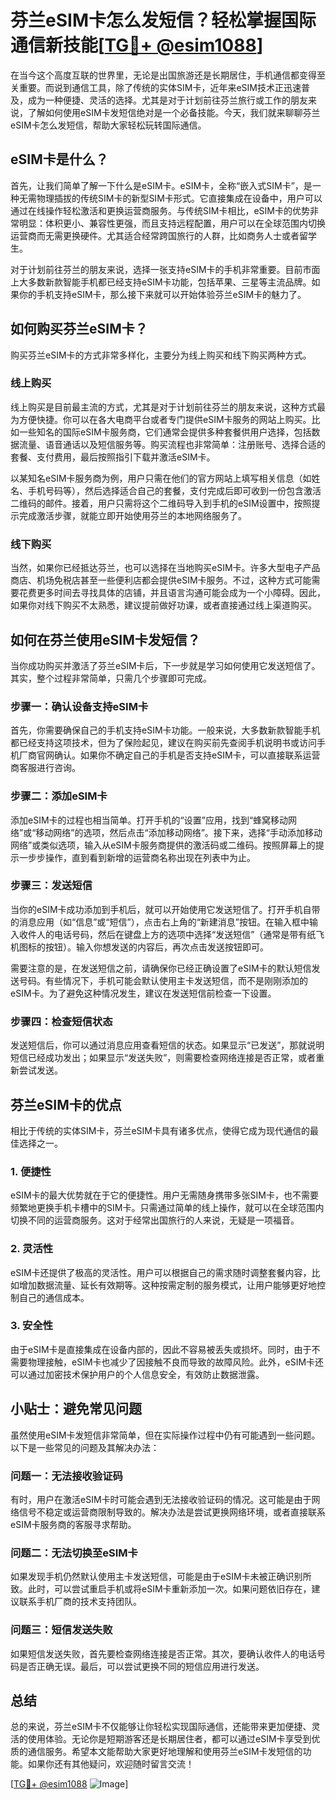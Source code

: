 # 芬兰eSIM卡怎么发短信？轻松掌握国际通信新技能[[TG💪+ @esim1088](https://t.me/s/esim1088)]

在当今这个高度互联的世界里，无论是出国旅游还是长期居住，手机通信都变得至关重要。而说到通信工具，除了传统的实体SIM卡，近年来eSIM技术正迅速普及，成为一种便捷、灵活的选择。尤其是对于计划前往芬兰旅行或工作的朋友来说，了解如何使用eSIM卡发短信绝对是一个必备技能。今天，我们就来聊聊芬兰eSIM卡怎么发短信，帮助大家轻松玩转国际通信。

## eSIM卡是什么？

首先，让我们简单了解一下什么是eSIM卡。eSIM卡，全称“嵌入式SIM卡”，是一种无需物理插拔的传统SIM卡的新型SIM卡形式。它直接集成在设备中，用户可以通过在线操作轻松激活和更换运营商服务。与传统SIM卡相比，eSIM卡的优势非常明显：体积更小、兼容性更强，而且支持远程配置，用户可以在全球范围内切换运营商而无需更换硬件。尤其适合经常跨国旅行的人群，比如商务人士或者留学生。

对于计划前往芬兰的朋友来说，选择一张支持eSIM卡的手机非常重要。目前市面上大多数新款智能手机都已经支持eSIM卡功能，包括苹果、三星等主流品牌。如果你的手机支持eSIM卡，那么接下来就可以开始体验芬兰eSIM卡的魅力了。

## 如何购买芬兰eSIM卡？

购买芬兰eSIM卡的方式非常多样化，主要分为线上购买和线下购买两种方式。

### 线上购买

线上购买是目前最主流的方式，尤其是对于计划前往芬兰的朋友来说，这种方式最为方便快捷。你可以在各大电商平台或者专门提供eSIM卡服务的网站上购买。比如一些知名的国际eSIM卡服务商，它们通常会提供多种套餐供用户选择，包括数据流量、语音通话以及短信服务等。购买流程也非常简单：注册账号、选择合适的套餐、支付费用，最后按照指引下载并激活eSIM卡。

以某知名eSIM卡服务商为例，用户只需在他们的官方网站上填写相关信息（如姓名、手机号码等），然后选择适合自己的套餐，支付完成后即可收到一份包含激活二维码的邮件。接着，用户只需将这个二维码导入到手机的eSIM设置中，按照提示完成激活步骤，就能立即开始使用芬兰的本地网络服务了。

### 线下购买

当然，如果你已经抵达芬兰，也可以选择在当地购买eSIM卡。许多大型电子产品商店、机场免税店甚至一些便利店都会提供eSIM卡服务。不过，这种方式可能需要花费更多时间去寻找具体的店铺，并且语言沟通可能会成为一个小障碍。因此，如果你对线下购买不太熟悉，建议提前做好功课，或者直接通过线上渠道购买。

## 如何在芬兰使用eSIM卡发短信？

当你成功购买并激活了芬兰eSIM卡后，下一步就是学习如何使用它发送短信了。其实，整个过程非常简单，只需几个步骤即可完成。

### 步骤一：确认设备支持eSIM卡

首先，你需要确保自己的手机支持eSIM卡功能。一般来说，大多数新款智能手机都已经支持这项技术，但为了保险起见，建议在购买前先查阅手机说明书或访问手机厂商官网确认。如果你不确定自己的手机是否支持eSIM卡，可以直接联系运营商客服进行咨询。

### 步骤二：添加eSIM卡

添加eSIM卡的过程也相当简单。打开手机的“设置”应用，找到“蜂窝移动网络”或“移动网络”的选项，然后点击“添加移动网络”。接下来，选择“手动添加移动网络”或类似选项，输入从eSIM卡服务商提供的激活码或二维码。按照屏幕上的提示一步步操作，直到看到新增的运营商名称出现在列表中为止。

### 步骤三：发送短信

当你的eSIM卡成功添加到手机后，就可以开始使用它发送短信了。打开手机自带的消息应用（如“信息”或“短信”），点击右上角的“新建消息”按钮。在输入框中输入收件人的电话号码，然后在键盘上方的选项中选择“发送短信”（通常是带有纸飞机图标的按钮）。输入你想发送的内容后，再次点击发送按钮即可。

需要注意的是，在发送短信之前，请确保你已经正确设置了eSIM卡的默认短信发送号码。有些情况下，手机可能会默认使用主卡发送短信，而不是刚刚添加的eSIM卡。为了避免这种情况发生，建议在发送短信前检查一下设置。

### 步骤四：检查短信状态

发送短信后，你可以通过消息应用查看短信的状态。如果显示“已发送”，那就说明短信已经成功发出；如果显示“发送失败”，则需要检查网络连接是否正常，或者重新尝试发送。

## 芬兰eSIM卡的优点

相比于传统的实体SIM卡，芬兰eSIM卡具有诸多优点，使得它成为现代通信的最佳选择之一。

### 1. 便捷性

eSIM卡的最大优势就在于它的便捷性。用户无需随身携带多张SIM卡，也不需要频繁地更换手机卡槽中的SIM卡。只需通过简单的线上操作，就可以在全球范围内切换不同的运营商服务。这对于经常出国旅行的人来说，无疑是一项福音。

### 2. 灵活性

eSIM卡还提供了极高的灵活性。用户可以根据自己的需求随时调整套餐内容，比如增加数据流量、延长有效期等。这种按需定制的服务模式，让用户能够更好地控制自己的通信成本。

### 3. 安全性

由于eSIM卡是直接集成在设备内部的，因此不容易被丢失或损坏。同时，由于不需要物理接触，eSIM卡也减少了因接触不良而导致的故障风险。此外，eSIM卡还可以通过加密技术保护用户的个人信息安全，有效防止数据泄露。

## 小贴士：避免常见问题

虽然使用eSIM卡发短信非常简单，但在实际操作过程中仍有可能遇到一些问题。以下是一些常见的问题及其解决办法：

### 问题一：无法接收验证码

有时，用户在激活eSIM卡时可能会遇到无法接收验证码的情况。这可能是由于网络信号不稳定或运营商限制导致的。解决办法是尝试更换网络环境，或者直接联系eSIM卡服务商的客服寻求帮助。

### 问题二：无法切换至eSIM卡

如果发现手机仍然默认使用主卡发送短信，可能是由于eSIM卡未被正确识别所致。此时，可以尝试重启手机或将eSIM卡重新添加一次。如果问题依旧存在，建议联系手机厂商的技术支持团队。

### 问题三：短信发送失败

如果短信发送失败，首先要检查网络连接是否正常。其次，要确认收件人的电话号码是否正确无误。最后，可以尝试更换不同的短信应用进行发送。

## 总结

总的来说，芬兰eSIM卡不仅能够让你轻松实现国际通信，还能带来更加便捷、灵活的使用体验。无论你是短期游客还是长期居住者，都可以通过eSIM卡享受到优质的通信服务。希望本文能帮助大家更好地理解和使用芬兰eSIM卡发短信的功能。如果你还有其他疑问，欢迎随时留言交流！

[[TG💪+ @esim1088](https://t.me/s/esim1088) ![Image](https://i.postimg.cc/4NQfJmqS/Snipaste-2025-05-13-00-14-12.png)]